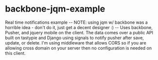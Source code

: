 backbone-jqm-example
====================

Real time notifications example -- NOTE: using jqm w/ backbone was a horrible idea - don't do it, just get a decent designer :) -- Uses backbone, Pusher, and jquery mobile on the client. The data comes over a public API built on tastypie and Django using signals to notify pusher after save, update, or delete. I'm using middleware that allows CORS so if you are allowing cross domain on your server then no configuration is needed on this client.
